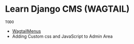 # Learn Django CMS (WAGTAIL)

```
TODO
```
- [WagtailMenus](https://github.com/jazzband/wagtailmenus)
- Adding Custom css and JavaScript to Admin Area
